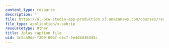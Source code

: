 ```yaml
---
content_type: resource
description: ''
file: https://ol-ocw-studio-app-production.s3.amazonaws.com/courses/res-3-003-learn-to-build-your-own-videogame-with-the-unity-game-engine-and-microsoft-kinect-january-iap-2017/3c5ca9def200006fcecf5e4d4d36345c_5wbD-zChZsU.srt
file_type: application/x-subrip
resourcetype: Other
title: 3play caption file
uid: 3c5ca9de-f200-006f-cecf-5e4d4d36345c
---
```

